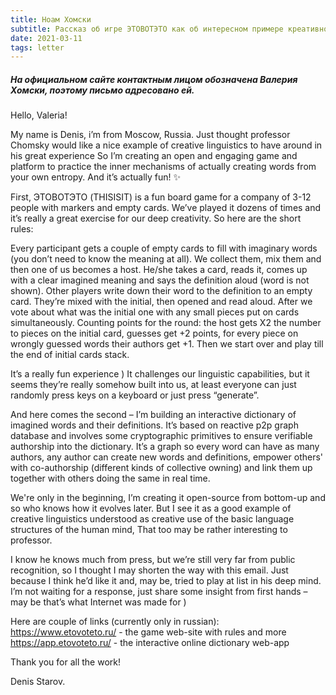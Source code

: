 ```yaml
---
title: Ноам Хомски
subtitle: Рассказ об игре ЭТОВОТЭТО как об интересном примере креативной лингвистики. Свежая капля в океане познаний профессора.
date: 2021-03-11
tags: letter
---
```


##### На официальном сайте контактным лицом обозначена Валерия Хомски, поэтому письмо адресовано ей.

Hello, Valeria!

My name is Denis, i’m from Moscow, Russia. Just thought professor Chomsky would like a nice example of creative linguistics  to have around in his great experience  So I’m creating an open and engaging game and platform to practice the inner mechanisms of actually creating words from your own entropy. And it’s actually fun! ✨

First, ЭТОВОТЭТО (THISISIT) is a fun board game for a company of 3-12 people with markers and empty cards. We’ve played it dozens of times and it’s really a great exercise for our deep creativity. So here are the short rules:

Every participant gets a couple of empty cards to fill with imaginary words (you don’t need to know the meaning at all). We collect them, mix them and then one of us becomes a host. He/she takes a card, reads it, comes up with a clear imagined meaning and says the definition aloud (word is not shown). Other players write down their word to the definition to an empty card. They’re mixed with the initial, then opened and read aloud. After we vote about what was the initial one with any small pieces put on cards simultaneously. Counting points for the round: the host gets X2 the number to pieces on the initial card, guesses get +2 points, for every piece on wrongly guessed words their authors get +1. Then we start over and play till the end of initial cards stack. 

It’s a really fun experience ) It challenges our linguistic capabilities, but it seems they’re really somehow built into us, at least everyone can just randomly press keys on a keyboard or just press “generate”. 

And here comes the second – I’m building an interactive dictionary of imagined words and their definitions. It’s based on reactive p2p graph database and involves some cryptographic primitives to ensure verifiable authorship into the dictionary. It’s a graph so every word can have as many authors, any author can create new words and definitions, empower others' with co-authorship (different kinds of collective owning) and link them up together with others doing the same in real time. 

We're only in the beginning, I’m creating it open-source from bottom-up and so who knows how it evolves later. But I see it as a good example of creative linguistics understood as creative use of the basic language structures of the human mind, That too may be rather interesting to professor. 

I know he knows much from press, but we’re still very far from public recognition, so I thought I may shorten the way with this email. Just because I think he’d like it and, may be, tried to play at list in his deep mind. I’m not waiting for a response, just share some insight from first hands – may be that’s what Internet was made for )

Here are couple of links (currently only in russian):
https://www.etovoteto.ru/ - the game web-site with rules and more
https://app.etovoteto.ru/ - the interactive online dictionary web-app

Thank you for all the work!

Denis Starov.
